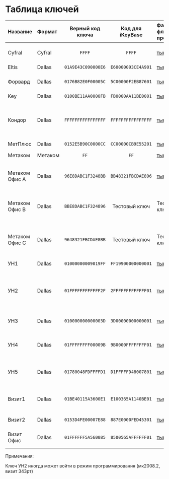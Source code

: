 # Таблица ключей
|Название      |Формат |Верный код ключа  |Код для iKeyBase  |Файл для флиппера(не проверяется)|Проверено мной?|Работает у меня?  |Примечание                                             |
|:-------------|:------|:----------------:|:----------------:|:--------------------------------|:-------------:|:----------------:|:------------------------------------------------------|
|Cyfral        |Cyfral |`FFFF`            |`FFFF`            |[тык](/StarButton/Cyfral.ibtn)   |Нет            |Не будет проверено|Не проверю, т.к. нет заготовок                         |
|Eltis         |Dallas |`01A9E43C090000E6`|`E60000093CE4A901`|[тык](/StarButton/ELTIS.ibtn)    |Нет (будет)    |---               |                                                       |
|Форвард       |Dallas |`0176B82E0F00005C`|`5C00000F2EB87601`|[тык](/StarButton/Forward.ibtn)  |Нет            |Не будет проверено|Не проверю, т.к. нет домофонов                         |
|Key           |Dallas |`0100BE11AA0000FB`|`FB0000AA11BE0001`|[тык](/StarButton/KEY.ibtn)      |Нет (будет)    |---               |                                                       |
|Кондор        |Dallas |`FFFFFFFFFFFFFFFF`|`FFFFFFFFFFFFFFFF`|[тык](/StarButton/Kondor.ibtn)   |Нет            |Не будет проверено|Не проверю, т.к. нет домофонов, крайне сомнительный код|
|МетПлюс       |Dallas |`0152E5B90C0000CC`|`CC00000CB9E55201`|[тык](/StarButton/METplus.ibtn)  |Нет (будет)    |---               |                                                       |
|Метаком       |Метаком|`FF`              |`FF`              |[тык](/StarButton/Metakom.ibtn)  |Нет            |Не будет проверено|                                                       |
|Метаком Офис A|Dallas |`96E8DABC1F3248BB`|`BB48321FBCDAE896`|[тык](/StarButton/OfficeMet.ibtn)|Да (частично)  |Крайне редко      |П: 2003.2, 20.2, 20.1, 2008.2 С: 2008.2                |
|Метаком Офис B|Dallas |`BBE8DABC1F324896`|Тестовый ключ     |Тестовый ключ                    |Нет (будет)    |---               |ЭТО - ТЕСТОВАЯ ВЕРСИЯ КЛЮЧА, НЕ ПРОВЕРЕННАЯ            |
|Метаком Офис C|Dallas |`9648321FBCDAE8BB`|Тестовый ключ     |Тестовый ключ                    |Нет (будет)    |---               |ЭТО - ТЕСТОВАЯ ВЕРСИЯ КЛЮЧА, НЕ ПРОВЕРЕННАЯ            |
|УН1           |Dallas |`01000000009019FF`|`FF19900000000001`|[тык](/StarButton/Un1st.ibtn)    |Да (частично)  |Да                |                                                       |
|УН2           |Dallas |`01FFFFFFFFFFFF2F`|`2FFFFFFFFFFFFF01`|[тык](/StarButton/Un2st.ibtn)    |Да             |Да                |Мой любимый ключ. Мк2003.1, Маршалы, Райкманы и т.п.   |
|УН3           |Dallas |`010000000000003D`|`3D00000000000001`|[тык](/StarButton/Un3st.ibtn)    |Да             |Да                |Маршалы, Райкманы и т.п.                               |
|УН4           |Dallas |`01FFFFFFFF00009B`|`9B0000FFFFFFFF01`|[тык](/StarButton/Un4st.ibtn)    |Да (частично)  |Да                |Иногда польскую хуйню, иногда контроллеры              | 
|УН5           |Dallas |`01780048FDFFFFD1`|`D1FFFFFD48007801`|[тык](/StarButton/Un5st.ibtn)    |Да (частично)  |Да                |Иногда польскую хуйню, иногда контроллеры              |
|Визит1        |Dallas |`01BE40115A3600E1`|`E100365A1140BE01`|[тык](/StarButton/VIZ.ibtn)      |Да             |Да                |Проверено на см100, н100, см101 (с антифильтром)       |
|Визит2        |Dallas |`0153D4FE00007E88`|`887E0000FED45301`|[тык](/StarButton/VIZ2.ibtn)     |Да (частично)  |Нет (дополню)     |Почти не проверял                                      |
|Визит Офис    |Dallas |`01FFFFFF5A560085`|`8500565AFFFFFF01`|[тык](/StarButton/VizOff.ibtn)   |Да             |Да                |П: см101т(аф), 343рт С: см101т(аф)                     |
Примечания:

Ключ УН2 иногда может войти в режим программирования (мк2008.2, визит 343рт)
